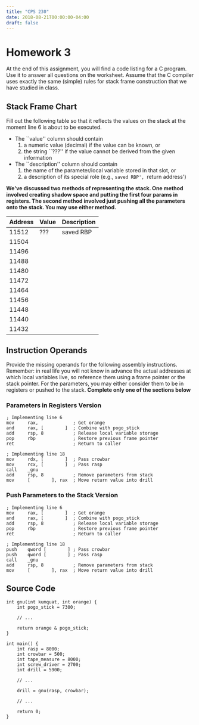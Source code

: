 ```yaml
---
title: "CPS 230"
date: 2018-08-21T00:00:00-04:00
draft: false
---
```


# Homework 3

At the end of this assignment, you will find a code listing for a C program. Use it to answer all questions on the worksheet. Assume that the C compiler uses exactly the same (simple) rules for stack frame construction that we have studied in class.

## Stack Frame Chart

Fill out the following table so that it reflects the values on the stack at the moment line 6 is about to be executed.

* The ``value'' column should contain
    1. a numeric value (decimal) if the value can be known, or
    1. the string ``???'' if the value cannot be derived from the given information
* The ``description'' column should contain
    1. the name of the parameter/local variable stored in that slot, or
    1. a description of its special role (e.g., `saved RBP', `return address')
    
**We've discussed two methods of representing the stack.  One method involved creating shadow space and putting the first four params in registers. The second method involved just pushing all the parameters onto the stack.  You may use either method.**

| Address | Value | Description |
| --- | --- | --- |
| 11512 | ??? | saved RBP |
| 11504 | | |
| 11496 | | |
| 11488 | | |
| 11480 | | |
| 11472 | | |
| 11464 | | |
| 11456 | | |
| 11448 | | |
| 11440 | | |
| 11432 | | |

## Instruction Operands

Provide the missing operands for the following assembly instructions. Remember: in real life you will not know in advance the actual addresses at which local variables live, so reference them using a frame pointer or the stack pointer.  For the parameters, you may either consider them to be in registers or pushed to the stack.  **Complete only one of the sections below**

### Parameters in Registers Version

```
; Implementing line 6
mov     rax,             ; Get orange
and     rax, [        ]  ; Combine with pogo_stick
add     rsp, 8           ; Release local variable storage
pop     rbp              ; Restore previous frame pointer
ret                      ; Return to caller
```

```
; Implementing line 18
mov     rdx, [        ]  ; Pass crowbar
mov     rcx, [        ]  ; Pass rasp
call    _gnu
add     rsp, 8           ; Remove parameters from stack
mov     [        ], rax  ; Move return value into drill
```

### Push Parameters to the Stack Version

```
; Implementing line 6
mov     rax, [        ]  ; Get orange
and     rax, [        ]  ; Combine with pogo_stick
add     rsp, 8           ; Release local variable storage
pop     rbp              ; Restore previous frame pointer
ret                      ; Return to caller
```

```
; Implementing line 18
push    qword [        ] ; Pass crowbar
push    qword [        ] ; Pass rasp
call    _gnu
add     rsp, 8           ; Remove parameters from stack
mov     [        ], rax  ; Move return value into drill
```

## Source Code
```
int gnu(int kumquat, int orange) {
    int pogo_stick = 7300;
    
    // ...
    
    return orange & pogo_stick;
}

int main() {
    int rasp = 8000;
    int crowbar = 500;
    int tape_measure = 8000;
    int screw_driver = 2700;
    int drill = 5900;
    
    // ...
    
    drill = gnu(rasp, crowbar);
    
    // ...
    
    return 0;
}
```
